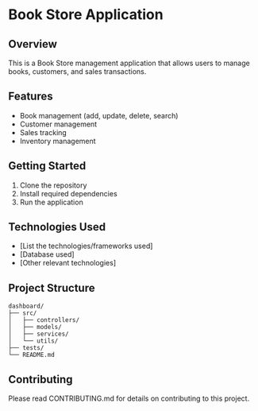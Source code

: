 # Book Store Application

## Overview

This is a Book Store management application that allows users to manage books, customers, and sales transactions.

## Features

- Book management (add, update, delete, search)
- Customer management
- Sales tracking
- Inventory management

## Getting Started

1. Clone the repository
2. Install required dependencies
3. Run the application

## Technologies Used

- [List the technologies/frameworks used]
- [Database used]
- [Other relevant technologies]

## Project Structure

```
dashboard/
├── src/
│   ├── controllers/
│   ├── models/
│   ├── services/
│   └── utils/
├── tests/
└── README.md
```

## Contributing

Please read CONTRIBUTING.md for details on contributing to this project.
